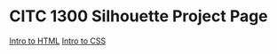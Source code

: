 # CITC 1300 Silhouette Project Page

<a href="Intro_to_html/index.html">Intro to HTML</a>
<a href="Intro_to_CSS/index.html">Intro to CSS</a>
